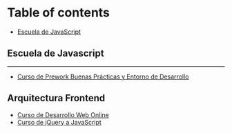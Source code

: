 # Table of contents

* [Escuela de JavaScript](README.md)

## Escuela de Javascript

---

* [Curso de Prework Buenas Prácticas y Entorno de Desarrollo](curso-de-prework-buenas-practicas-y-entorno-de-desarrollo.md)

## Arquitectura Frontend

* [Curso de Desarrollo Web Online](arquitectura-frontend/curso-de-desarrollo-web-online.md)
* [Curso de jQuery a JavaScript](arquitectura-frontend/curso-de-jquery-a-javascript.md)

